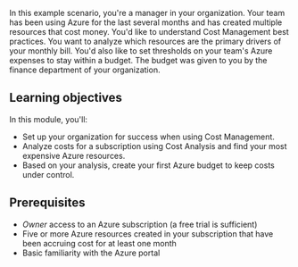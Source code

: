 In this example scenario, you're a manager in your organization. Your team has been using Azure for the last several months and has created multiple resources that cost money. You'd like to understand Cost Management best practices. You want to analyze which resources are the primary drivers of your monthly bill. You'd also like to set thresholds on your team's Azure expenses to stay within a budget. The budget was given to you by the finance department of your organization.

## Learning objectives

In this module, you'll:

- Set up your organization for success when using Cost Management.
- Analyze costs for a subscription using Cost Analysis and find your most expensive Azure resources.
- Based on your analysis, create your first Azure budget to keep costs under control.

## Prerequisites

- *Owner* access to an Azure subscription (a free trial is sufficient)
- Five or more Azure resources created in your subscription that have been accruing cost for at least one month
- Basic familiarity with the Azure portal
